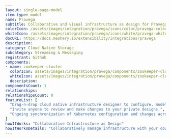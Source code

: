 ```yaml
---
layout: single-page-model
item-type: model
name: Pravega
subtitle: Collaborative and visual infrastructure as design for Pravega
colorIcon: /assets/images/integration/pravega/icons/color/pravega-color.svg
whiteIcon: /assets/images/integration/pravega/icons/white/pravega-white.svg
docURL: https://docs.meshery.io/extensibility/integrations/pravega
description: 
category: Cloud Native Storage
subcategory: Streaming & Messaging
registrant: Github
components: 
- name: zookeeper-cluster
  colorIcon: assets/images/integration/pravega/components/zookeeper-cluster/icons/color/zookeeper-cluster-color.svg
  whiteIcon: assets/images/integration/pravega/components/zookeeper-cluster/icons/white/zookeeper-cluster-white.svg
  description: 
componentsCount: 1
relationships: 
relationshipsCount: 0
featureList: [
  "Drag-n-drop cloud native infrastructure designer to configure, model, and deploy your workloads.",
  "Invite anyone to review and make changes to your private designs.",
  "Ongoing synchronization of Kubernetes configuration and changes across any number of clusters."
]
howItWorks: "Collaborative Infrastructure as Design"
howItWorksDetails: "Collaboratively manage infrastructure with your coworkers synchronously sharing the same designs."
---
```

